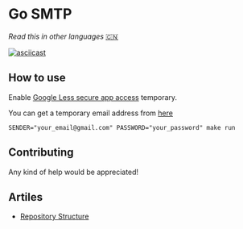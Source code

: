 # Go SMTP

*Read this in other languages* [🇨🇳](./README.md)

[![asciicast](https://asciinema.org/a/Vk42rk9PsMqQSPixdfQPNepie.svg)](https://asciinema.org/a/Vk42rk9PsMqQSPixdfQPNepie)

## How to use

Enable [Google Less secure app access](https://myaccount.google.com/lesssecureapps) temporary.

You can get a temporary email address from [here](https://temp-mail.org)

```
SENDER="your_email@gmail.com" PASSWORD="your_password" make run
```

## Contributing

Any kind of help would be appreciated!

## Artiles

- [Repository Structure](https://peter.bourgon.org/go-best-practices-2016/#repository-structure)
